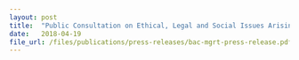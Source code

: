 ```yaml
---
layout: post
title:  "Public Consultation on Ethical, Legal and Social Issues Arising from Mitochondrial Genome Replacement Technology"
date:   2018-04-19
file_url: /files/publications/press-releases/bac-mgrt-press-release.pdf
---
```

